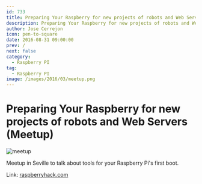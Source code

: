 ```yaml
---
id: 733
title: Preparing Your Raspberry for new projects of robots and Web Servers (Meetup)
description: Preparing Your Raspberry for new projects of robots and Web Servers (Meetup)
author: Jose Cerrejon
icon: pen-to-square
date: 2016-08-31 09:00:00
prev: /
next: false
category:
  - Raspberry PI
tag:
  - Raspberry PI
image: /images/2016/03/meetup.png
---
```


# Preparing Your Raspberry for new projects of robots and Web Servers (Meetup)

![meetup](/images/2016/03/meetup.png)

Meetup in Seville to talk about tools for your Raspberry Pi's first boot.

Link: [raspberryhack.com](http://raspberryhack.com/meetup/preparando-tu-raspberry-para-nuevos-proyectos-de-robots-y-servidores-web)